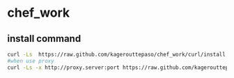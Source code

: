 chef_work
=========

install command
----

``` bash
curl -Ls  https://raw.github.com/kagerouttepaso/chef_work/curl/install.sh | sh
#when use proxy
curl -Ls -x http://proxy.server:port https://raw.github.com/kagerouttepaso/chef_work/curl/install.sh | sh
```
